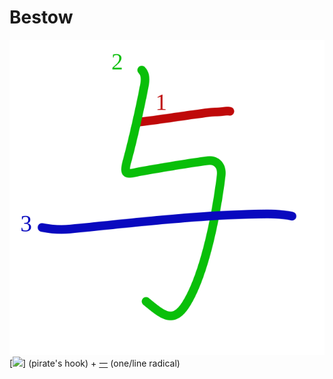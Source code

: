# Bestow
![4e0e](../kanji-colorize/4e0e.svg)
[![](http://www.kanjidamage.com/assets/radsmall/capn-hook-5210d86fd223192de7a749f3f2694f35d11e1a70b5172ae682831b02f2fdedd6.jpg)] (pirate's hook) + [一](一.md) (one/line radical)